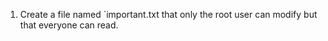 1. Create a file named `important.txt that only the root user can modify but
   that everyone can read.
